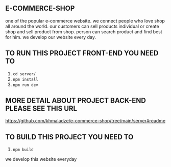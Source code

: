 ## E-COMMERCE-SHOP

one of the popular e-commerce website. we connect people who love shop all around the world. our customers can sell products individual or create shop and sell product from shop. person can search product and find best for him. we develop our website every day.

## TO RUN THIS PROJECT FRONT-END YOU NEED TO

1. `cd server/`
2. `npm install`
3. `npm run dev`

## MORE DETAIL ABOUT PROJECT BACK-END PLEASE SEE THIS URL
https://github.com/khmaladze/e-commerce-shop/tree/main/server#readme

## TO BUILD THIS PROJECT YOU NEED TO

1. `npm build`

we develop this website everyday
